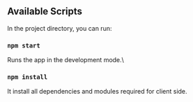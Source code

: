 ## Available Scripts

In the project directory, you can run:

### `npm start`

Runs the app in the development mode.\

### `npm install`

It install all dependencies and modules required for client side.
